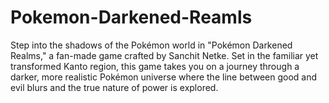 # Pokemon-Darkened-Reamls
Step into the shadows of the Pokémon world in "Pokémon Darkened Realms," a fan-made game crafted by Sanchit Netke. Set in the familiar yet transformed Kanto region, this game takes you on a journey through a darker, more realistic Pokémon universe where the line between good and evil blurs and the true nature of power is explored.
